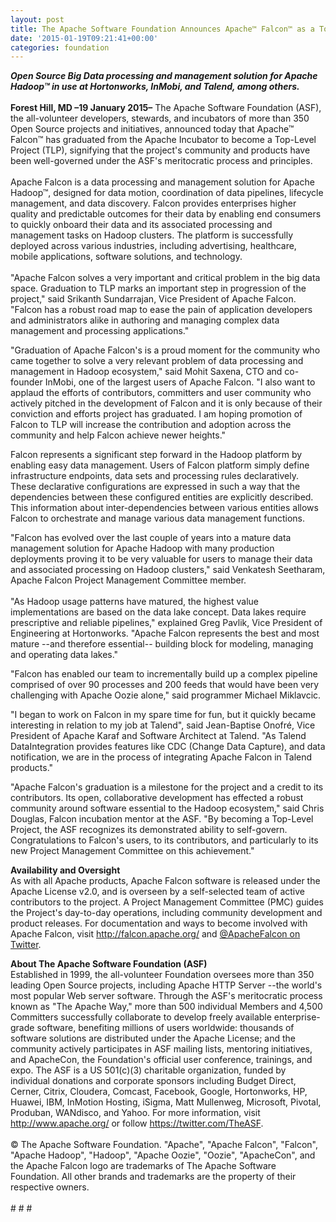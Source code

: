 ```yaml
---
layout: post
title: The Apache Software Foundation Announces Apache™ Falcon™ as a Top-Level Project
date: '2015-01-19T09:21:41+00:00'
categories: foundation
---
```

<div><b><i>Open Source Big Data processing and management solution for Apache Hadoop™&nbsp;in use at Hortonworks, InMobi, and Talend, among others.</i></b></div> 
  <div><b><br /></b></div> 
  <div><b>Forest Hill, MD –19 January 2015–</b> The Apache Software Foundation (ASF), the all-volunteer developers, stewards, and incubators of more than 350 Open Source projects and initiatives, announced today that Apache™ Falcon™ has graduated from the Apache Incubator to become a Top-Level Project (TLP), signifying that the project's community and products have been well-governed under the ASF's meritocratic process and principles.</div> 
  <div><br /></div> 
  <div>Apache Falcon is a data processing and management solution for Apache Hadoop™, designed for data motion, coordination of data pipelines, lifecycle management, and data discovery. Falcon provides enterprises higher quality and predictable outcomes for their data by enabling end consumers to quickly onboard their data and its associated processing and management tasks on Hadoop clusters. The platform is successfully deployed across various industries, including advertising, healthcare, mobile applications, software solutions, and technology.</div> 
  <div><br /></div> 
  <div>&quot;Apache Falcon solves a very important and critical problem in the big data space. Graduation to TLP marks an important step in progression of the project,&quot; said Srikanth Sundarrajan, Vice President of Apache Falcon. &quot;Falcon has a robust road map to ease the pain of application developers and administrators alike in authoring and managing complex data management and processing applications.&quot;</div> 
  <p>&quot;Graduation of Apache Falcon's is a proud moment for the community who came together to solve a very relevant problem of data processing and management in Hadoop ecosystem,&quot; said Mohit Saxena, CTO and co-founder InMobi, one of the largest users of Apache Falcon. &quot;I also want to applaud the efforts of contributors, committers and user community who actively pitched in the development of Falcon and it is only because of their conviction and efforts project has graduated. I am hoping promotion of Falcon to TLP will increase the contribution and adoption across the community and help Falcon achieve newer heights.&quot;&nbsp;</p> 
  <div> 
    <p>Falcon represents a significant step forward in the Hadoop platform by enabling easy data management. Users of Falcon platform simply define infrastructure endpoints, data sets and processing rules declaratively. These declarative configurations are expressed in such a way that the dependencies between these configured entities are explicitly described. This information about inter-dependencies between various entities allows Falcon to orchestrate and manage various data management functions.</p> 
  </div> 
  <div>&quot;Falcon has evolved over the last couple of years into a mature data management solution for Apache Hadoop with many production deployments proving it to be very valuable for users to manage their data and associated processing on Hadoop clusters,&quot; said Venkatesh Seetharam, Apache Falcon Project Management Committee member.&nbsp;</div> 
  <div><br /></div> 
  <div>&quot;As Hadoop usage patterns have matured, the highest value implementations are based on the data lake concept. Data lakes require prescriptive and reliable pipelines,&quot; explained Greg Pavlik, Vice President of Engineering at Hortonworks. &quot;Apache Falcon represents the best and most mature --and therefore essential-- building block for modeling, managing and operating data lakes.&quot;</div> 
  <div> 
    <p>&quot;Falcon has enabled our team to incrementally build up a complex pipeline comprised of over 90 processes and 200 feeds that would have been very challenging with Apache Oozie alone,&quot; said programmer Michael Miklavcic.</p> 
    <p>&quot;I began to work on Falcon in my spare time for fun, but it quickly became interesting in relation to my job at Talend&quot;, said Jean-Baptise Onofré, Vice President of Apache Karaf and Software Architect at Talend. &quot;As Talend DataIntegration provides features like CDC (Change Data Capture), and data notification, we are in the process of integrating Apache Falcon in Talend products.&quot;&nbsp;</p> 
  </div> 
  <div> 
    <p>&quot;Apache Falcon's graduation is a milestone for the project and a credit to its contributors. Its open, collaborative development has effected a robust community around software essential to the Hadoop ecosystem,&quot; said Chris Douglas, Falcon incubation mentor at the ASF. &quot;By becoming a Top-Level Project, the ASF recognizes its demonstrated ability to self-govern. Congratulations to Falcon's users, to its contributors, and particularly to its new Project Management Committee on this achievement.&quot;</p> 
  </div> 
  <p> </p> 
  <div> 
    <p><b>Availability and Oversight<br /></b>As with all Apache products, Apache Falcon software is released under the Apache License v2.0, and is overseen by a self-selected team of active contributors to the project. A Project Management Committee (PMC) guides the Project's day-to-day operations, including community development and product releases. For documentation and ways to become involved with Apache Falcon, visit <a href="http://falcon.apache.org/">http://falcon.apache.org/</a> and <a href="https://twitter.com/ApacheFalcon">@ApacheFalcon on Twitter</a>.&nbsp;</p> 
  </div> 
  <div><b>About The Apache Software Foundation (ASF)</b></div> 
  <div>Established in 1999, the all-volunteer Foundation oversees more than 350 leading Open Source projects, including Apache HTTP Server --the world's most popular Web server software. Through the ASF's meritocratic process known as &quot;The Apache Way,&quot; more than 500 individual Members and 4,500 Committers successfully collaborate to develop freely available enterprise-grade software, benefiting millions of users worldwide: thousands of software solutions are distributed under the Apache License; and the community actively participates in ASF mailing lists, mentoring initiatives, and ApacheCon, the Foundation's official user conference, trainings, and expo. The ASF is a US 501(c)(3) charitable organization, funded by individual donations and corporate sponsors including Budget Direct, Cerner, Citrix, Cloudera, Comcast, Facebook, Google, Hortonworks, HP, Huawei, IBM, InMotion Hosting, iSigma, Matt Mullenweg, Microsoft, Pivotal, Produban, WANdisco, and Yahoo. For more information, visit <a href="http://www.apache.org/">http://www.apache.org/</a> or follow <a href="https://twitter.com/TheASF">https://twitter.com/TheASF</a>.</div> 
  <div><br /></div> 
  <div>© The Apache Software Foundation. &quot;Apache&quot;, &quot;Apache Falcon&quot;, &quot;Falcon&quot;, &quot;Apache Hadoop&quot;, &quot;Hadoop&quot;, &quot;Apache Oozie&quot;, &quot;Oozie&quot;, &quot;ApacheCon&quot;, and the Apache Falcon logo are trademarks of The Apache Software Foundation. All other brands and trademarks are the property of their respective owners.</div> 
  <div><br /></div> 
  <div># # #</div> 
  <div><br /></div>
